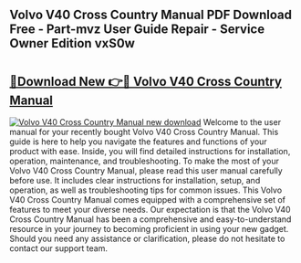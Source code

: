 ## Volvo V40 Cross Country Manual PDF Download Free - Part-mvz User Guide Repair - Service Owner Edition vxS0w

# <h2><a href="http://cf10453.oget.top/?id=Volvo+V40+Cross+Country+Manual">🔗Download New 👉🔴 Volvo V40 Cross Country Manual</a></h2>

[![Volvo V40 Cross Country Manual new download](https://i.imgur.com/5g1atiW.png)](http://cf10453.oget.top/?id=Volvo+V40+Cross+Country+Manual)
Welcome to the user manual for your recently bought Volvo V40 Cross Country Manual. This guide is here to help you navigate the features and functions of your product with ease. Inside, you will find detailed instructions for installation, operation, maintenance, and troubleshooting. To make the most of your Volvo V40 Cross Country Manual, please read this user manual carefully before use. It includes clear instructions for installation, setup, and operation, as well as troubleshooting tips for common issues. This Volvo V40 Cross Country Manual comes equipped with a comprehensive set of features to meet your diverse needs. Our expectation is that the Volvo V40 Cross Country Manual has been a comprehensive and easy-to-understand resource in your journey to becoming proficient in using your new gadget. Should you need any assistance or clarification, please do not hesitate to contact our support team.
